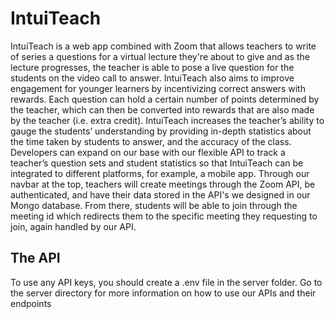 # IntuiTeach
IntuiTeach is a web app combined with Zoom that allows teachers to write of series a questions for a virtual lecture they're about to give and as the lecture progresses, the teacher is able to pose a live question for the students on the video call to answer. IntuiTeach also aims to improve engagement for younger learners by incentivizing correct answers with rewards. Each question can hold a certain number of points determined by the teacher, which can then be converted into rewards that are also made by the teacher (i.e. extra credit). IntuiTeach increases the teacher’s ability to gauge the students’ understanding by providing in-depth statistics about the time taken by students to answer, and the accuracy of the class. Developers can expand on our base with our flexible API to track a teacher’s question sets and student statistics so that IntuiTeach can be integrated to different platforms, for example, a mobile app. Through our navbar at the top, teachers will create meetings through the Zoom API, be authenticated, and have their data stored in the API's we designed in our Mongo database. From there, students will be able to join through the meeting id which redirects them to the specific meeting they requesting to join, again handled by our API.

## The API
To use any API keys, you should create a .env file in the server folder. Go to the server directory for more information on how to use our APIs and their endpoints
